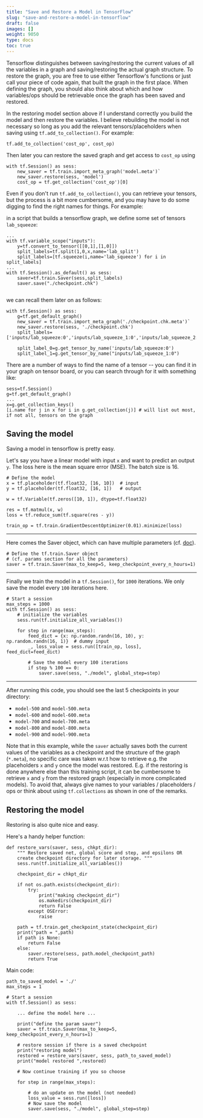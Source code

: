```yaml
---
title: "Save and Restore a Model in TensorFlow"
slug: "save-and-restore-a-model-in-tensorflow"
draft: false
images: []
weight: 9050
type: docs
toc: true
---
```


Tensorflow distinguishes between saving/restoring the current values of all the variables in a graph and saving/restoring the actual graph structure. To restore the graph, you are free to use either Tensorflow's functions or just call your piece of code again, that built the graph in the first place. When defining the graph, you should also think about which and how variables/ops should be retrievable once the graph has been saved and restored.

In the restoring model section above if I understand correctly you build the model and then restore the variables. I believe rebuilding the model is not necessary so long as you add the relevant tensors/placeholders when saving using `tf.add_to_collection()`. For example:

    tf.add_to_collection('cost_op', cost_op)

Then later you can restore the saved graph and get access to `cost_op` using

    with tf.Session() as sess:
        new_saver = tf.train.import_meta_graph('model.meta')` 
        new_saver.restore(sess, 'model')
        cost_op = tf.get_collection('cost_op')[0]

Even if you don't run `tf.add_to_collection()`, you can retrieve your tensors, but the process is a bit more cumbersome, and you may have to do some digging to find the right names for things. For example:

in a script that builds a tensorflow graph, we define some set of tensors `lab_squeeze`:
```
...
with tf.variable_scope("inputs"):
    y=tf.convert_to_tensor([[0,1],[1,0]])
    split_labels=tf.split(1,0,x,name='lab_split')
    split_labels=[tf.squeeze(i,name='lab_squeeze') for i in split_labels]
...
with tf.Session().as_default() as sess:
    saver=tf.train.Saver(sess,split_labels)
    saver.save("./checkpoint.chk")
    
```

we can recall them later on as follows: 

```
with tf.Session() as sess:
    g=tf.get_default_graph()
    new_saver = tf.train.import_meta_graph('./checkpoint.chk.meta')` 
    new_saver.restore(sess, './checkpoint.chk')
    split_labels=['inputs/lab_squeeze:0','inputs/lab_squeeze_1:0','inputs/lab_squeeze_2:0']

    split_label_0=g.get_tensor_by_name('inputs/lab_squeeze:0') 
    split_label_1=g.get_tensor_by_name("inputs/lab_squeeze_1:0")

```

There are a number of ways to find the name of a tensor -- you can find it in your graph on tensor board, or you can search through for it with something like: 

```
sess=tf.Session()
g=tf.get_default_graph()
...
x=g.get_collection_keys()
[i.name for j in x for i in g.get_collection(j)] # will list out most, if not all, tensors on the graph
```


## Saving the model
Saving a model in tensorflow is pretty easy.

Let's say you have a linear model with input `x` and want to predict an output `y`. The loss here is the mean square error (MSE). The batch size is 16.


<!-- language: lang-py -->

    # Define the model
    x = tf.placeholder(tf.float32, [16, 10])  # input
    y = tf.placeholder(tf.float32, [16, 1])   # output

    w = tf.Variable(tf.zeros([10, 1]), dtype=tf.float32)

    res = tf.matmul(x, w)
    loss = tf.reduce_sum(tf.square(res - y))

    train_op = tf.train.GradientDescentOptimizer(0.01).minimize(loss)

---

Here comes the Saver object, which can have multiple parameters (cf. [doc][1]).

<!-- language: lang-py -->

    # Define the tf.train.Saver object
    # (cf. params section for all the parameters)    
    saver = tf.train.Saver(max_to_keep=5, keep_checkpoint_every_n_hours=1)

---

Finally we train the model in a `tf.Session()`, for `1000` iterations. We only save the model every `100` iterations here.

<!-- language: lang-py -->

    # Start a session
    max_steps = 1000
    with tf.Session() as sess:
        # initialize the variables
        sess.run(tf.initialize_all_variables())

        for step in range(max_steps):
            feed_dict = {x: np.random.randn(16, 10), y: np.random.randn(16, 1)}  # dummy input
            _, loss_value = sess.run([train_op, loss], feed_dict=feed_dict)

            # Save the model every 100 iterations
            if step % 100 == 0:
                saver.save(sess, "./model", global_step=step)

---
After running this code, you should see the last 5 checkpoints in your directory:
- `model-500` and `model-500.meta`
- `model-600` and `model-600.meta`
- `model-700` and `model-700.meta`
- `model-800` and `model-800.meta`
- `model-900` and `model-900.meta`

Note that in this example, while the `saver` actually saves both the current values of the variables as a checkpoint and the structure of the graph (`*.meta`), no specific care was taken w.r.t how to retrieve e.g. the placeholders `x` and `y` once the model was restored. E.g. if the restoring is done anywhere else than this training script, it can be cumbersome to retrieve `x` and `y` from the restored graph (especially in more  complicated models). To avoid that, always give names to your variables / placeholders / ops or think about using `tf.collections` as shown in one of the remarks.


[1]: https://www.tensorflow.org/versions/r0.10/api_docs/python/state_ops.html#Saver

## Restoring the model
Restoring is also quite nice and easy. 

Here's a handy helper function:
<!-- language: python -->
    def restore_vars(saver, sess, chkpt_dir):
        """ Restore saved net, global score and step, and epsilons OR
        create checkpoint directory for later storage. """
        sess.run(tf.initialize_all_variables())

        checkpoint_dir = chkpt_dir 

        if not os.path.exists(checkpoint_dir):
            try:
                print("making checkpoint_dir")
                os.makedirs(checkpoint_dir)
                return False
            except OSError:
                raise

        path = tf.train.get_checkpoint_state(checkpoint_dir)
        print("path = ",path)
        if path is None:
            return False
        else:
            saver.restore(sess, path.model_checkpoint_path)
            return True


Main code:
<!-- language: python -->
    path_to_saved_model = './'
    max_steps = 1

    # Start a session
    with tf.Session() as sess:
    
        ... define the model here ...

        print("define the param saver")
        saver = tf.train.Saver(max_to_keep=5, keep_checkpoint_every_n_hours=1)

        # restore session if there is a saved checkpoint
        print("restoring model")
        restored = restore_vars(saver, sess, path_to_saved_model)
        print("model restored ",restored)

        # Now continue training if you so choose

        for step in range(max_steps):

            # do an update on the model (not needed)
            loss_value = sess.run([loss])
            # Now save the model
            saver.save(sess, "./model", global_step=step)

